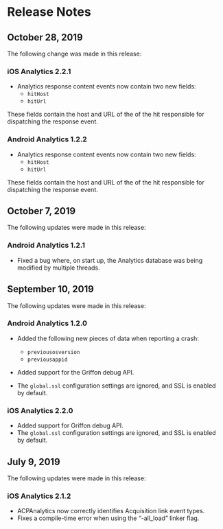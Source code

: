 # Release Notes

## October 28, 2019
The following change was made in this release:

### iOS Analytics 2.2.1
* Analytics response content events now contain two new fields:
  * `hitHost`
  * `hitUrl`

These fields contain the host and URL of the of the hit responsible for dispatching the response event.

### Android Analytics 1.2.2
* Analytics response content events now contain two new fields:
  * `hitHost`
  * `hitUrl`

These fields contain the host and URL of the of the hit responsible for dispatching the response event.

## October 7, 2019
The following updates were made in this release:

### Android Analytics 1.2.1
* Fixed a bug where, on start up, the Analytics database was being modified by multiple threads.

## September 10, 2019
The following updates were made in this release:

### Android Analytics 1.2.0
* Added the following new pieces of data when reporting a crash:
  * `previousosversion`
  * `previousappid`

* Added support for the Griffon debug API.
* The `global.ssl` configuration settings are ignored, and SSL is enabled by default.

### iOS Analytics 2.2.0
* Added support for Griffon debug API.
* The `global.ssl` configuration settings are ignored, and SSL is enabled by default.

## July 9, 2019
The following updates were made in this release:

### iOS Analytics 2.1.2
* ACPAnalytics now correctly identifies Acquisition link event types.
* Fixes a compile-time error when using the “-all_load” linker flag.


